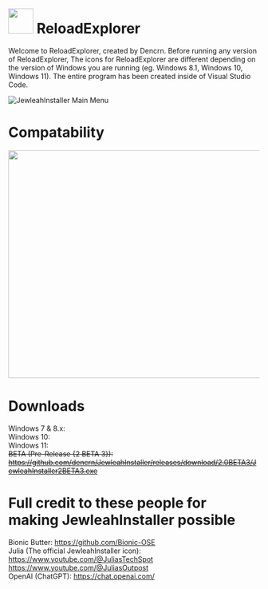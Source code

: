 # <img src="https://i.imgur.com/ITKjM1A.jpeg" width="50" height="50"> ReloadExplorer
Welcome to ReloadExplorer, created by Dencrn. Before running any version of ReloadExplorer, The icons for ReloadExplorer are different depending on the version of Windows you are running (eg. Windows 8.1, Windows 10, Windows 11). The entire program has been created inside of Visual Studio Code.

![JewleahInstaller Main Menu](https://i.imgur.com/uiIZdmo.png)

# Compatability
<img src="https://i.imgur.com/L2JPHea.jpeg" width="809" height="456">

# Downloads
Windows 7 & 8.x: <br>
Windows 10: <br>
Windows 11: <br>
~~BETA (Pre-Release {2 BETA 3}): https://github.com/dencrn/JewleahInstaller/releases/download/2.0BETA3/JewleahInstaller2BETA3.exe~~

# Full credit to these people for making JewleahInstaller possible
Bionic Butter: https://github.com/Bionic-OSE
<br>
Julia (The official JewleahInstaller icon): https://www.youtube.com/@JuliasTechSpot https://www.youtube.com/@JuliasOutpost
<br>
OpenAI (ChatGPT): https://chat.openai.com/

